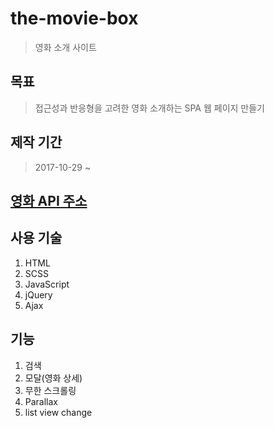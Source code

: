 # the-movie-box
> 영화 소개 사이트

## 목표
> 접근성과 반응형을 고려한 영화 소개하는 SPA 웹 페이지 만들기

## 제작 기간
> 2017-10-29 ~ 

## [영화 API 주소](http://yts.ag/api)

## 사용 기술
1. HTML
2. SCSS
3. JavaScript
4. jQuery
5. Ajax

## 기능 
1. 검색
2. 모달(영화 상세)
3. 무한 스크롤링
4. Parallax
5. list view change

